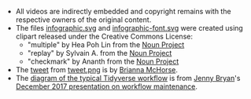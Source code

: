 - All videos are indirectly embedded and copyright remains with the respective owners of the original content.
- The files [infographic.svg](https://github.com/ropensci/drake/blob/master/docs/images/infographic.svg) and [infographic-font.svg](https://github.com/ropensci/drake/blob/master/docs/images/infographic-font.svg) were created using clipart released under the Creative Commons License:
    - "multiple" by Hea Poh Lin from the [Noun Project](https://thenounproject.com/)
    - "replay" by Sylvain A. from the [Noun Project](https://thenounproject.com/)
    - "checkmark" by Ananth from the [Noun Project](https://thenounproject.com/)
- The [tweet](https://twitter.com/fossilosophy/status/966408174470299648) from [tweet.png](https://github.com/ropensci/drake/blob/master/docs/images/tweet.png) is by [Brianna McHorse](https://github.com/bmchorse).
- The [diagram of the typical Tidyverse workflow](https://github.com/ropensci/drake/blob/master/images/tidydag.png) is from [Jenny Bryan](https://github.com/jennybc)'s [December 2017 presentation on workflow maintenance](https://speakerdeck.com/jennybc/zen-and-the-art-of-workflow-maintenance?slide=55).
